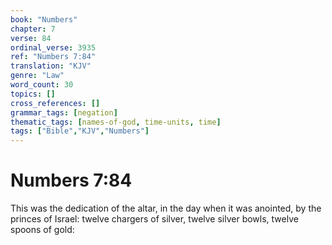 ```yaml
---
book: "Numbers"
chapter: 7
verse: 84
ordinal_verse: 3935
ref: "Numbers 7:84"
translation: "KJV"
genre: "Law"
word_count: 30
topics: []
cross_references: []
grammar_tags: [negation]
thematic_tags: [names-of-god, time-units, time]
tags: ["Bible","KJV","Numbers"]
---
```


# Numbers 7:84

This was the dedication of the altar, in the day when it was anointed, by the princes of Israel: twelve chargers of silver, twelve silver bowls, twelve spoons of gold:
